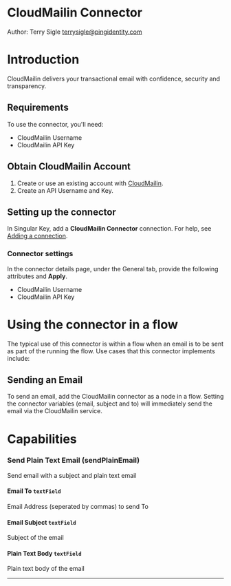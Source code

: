 # CloudMailin Connector

Author: Terry Sigle <terrysigle@pingidentity.com>

# Introduction

CloudMailin delivers your transactional email with confidence, security and transparency.

## Requirements

To use the connector, you'll need:

- CloudMailin Username
- CloudMailin API Key

## Obtain CloudMailin Account

1. Create or use an existing account with [CloudMailin](https://www.cloudmailin.com/).
2. Create an API Username and Key.

## Setting up the connector

In Singular Key, add a **CloudMailin Connector** connection. For help, see [Adding a connection](https://docs.google.com/document/d/1Sc9tD5tn9dl79qOWup0k3eKk5hrNVI8lZPAdm8loeiA/edit#).

### Connector settings

In the connector details page, under the General tab, provide the following attributes and **Apply**.

- CloudMailin Username
- CloudMailin API Key

# Using the connector in a flow

The typical use of this connector is within a flow when an email is to be sent as part of the running the flow. Use cases that this connector implements include:

## Sending an Email

To send an email, add the CloudMailin connector as a node in a flow. Setting the connector variables (email, subject and to) will immediately send the email via the CloudMailin service.

# Capabilities

### Send Plain Text Email (sendPlainEmail)

Send email with a subject and plain text email

#### Email To `textField`

Email Address (seperated by commas) to send To

#### Email Subject `textField`

Subject of the email

#### Plain Text Body `textField`

Plain text body of the email

---
